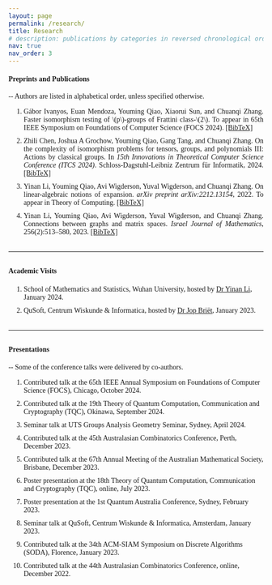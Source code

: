 ```yaml
---
layout: page
permalink: /research/
title: Research
# description: publications by categories in reversed chronological order. generated by jekyll-scholar.
nav: true
nav_order: 3
---
```


<link href="https://fonts.googleapis.com/css2?family=EB+Garamond&display=swap" rel="stylesheet">
<style>
    body {
        font-family: 'Palatino', 'Palatino Linotype', 'Palatino LT STD', 'Book Antiqua', 'Georgia', serif;
    }
    ol.custom-list {
    list-style: decimal;
    padding-left: 30px;
    }
    ol.custom-list li {
    margin-bottom: 10px;
    }
    .popup {
        display: none;
        position: fixed;
        left: 50%;
        top: 50%;
        transform: translate(-50%, -50%);
        border: 2px outset #333;
        padding: 20px;
        background-color: var(--global-bg-color);
        z-index: 1000;
        box-shadow: 0 0 10px rgba(0, 0, 0, 0.1);
        max-width: 90%;
        overflow-y: auto;
    }
    .overlay {
        display: none;
        position: fixed;
        left: 0;
        top: 0;
        width: 100%;
        height: 100%;
        background-color: rgba(0, 0, 0, 0.5);
        z-index: 999;
    }
    .popup-header {
        text-align: right; /* Aligns the close button to the right */
        margin-top: -15px;
    }
    .close-button {
        display: inline-block;
        cursor: pointer;
        font-size: 30px;
        color: #555;
    }
    pre {
        white-space: pre-wrap; /* Ensures the text wraps inside the popup */
        word-wrap: break-word; /* Breaks long words to wrap */
        color: var(--global-text-color); /* Background color of the text inside the popup */
        text-align: left;
        }
</style>

#### Preprints and Publications
-- Authors are listed in alphabetical order, unless specified otherwise.

<ol class="custom-list" style="text-align: justify;">
    <li>Gábor Ivanyos, Euan Mendoza, Youming Qiao, Xiaorui Sun, and Chuanqi Zhang. Faster isomorphism testing of \(p\)-groups of Frattini class-\(2\). To appear in 65th IEEE Symposium on Foundations of Computer Science (FOCS 2024). <a href="#" class="bibTeXLink" data-content-id="content4">[BibTeX]</a></li>
    <li>Zhili Chen, Joshua A Grochow, Youming Qiao, Gang Tang, and Chuanqi Zhang. On the complexity of isomorphism problems for tensors, groups, and polynomials III: Actions by classical groups. In <em>15th Innovations in Theoretical Computer Science Conference (ITCS 2024)</em>. Schloss-Dagstuhl-Leibniz Zentrum für Informatik, 2024. <a href="#" class="bibTeXLink" data-content-id="content3">[BibTeX]</a></li>
    <li>Yinan Li, Youming Qiao, Avi Wigderson, Yuval Wigderson, and Chuanqi Zhang. On linear-algebraic notions of expansion. <em>arXiv preprint arXiv:2212.13154</em>, 2022. To appear in Theory of Computing. <a href="#" class="bibTeXLink" data-content-id="content2">[BibTeX]</a></li>
    <li>Yinan Li, Youming Qiao, Avi Wigderson, Yuval Wigderson, and Chuanqi Zhang. Connections between graphs and matrix spaces. <em>Israel Journal of Mathematics</em>, 256(2):513–580, 2023. <a href="#" class="bibTeXLink" data-content-id="content1">[BibTeX]</a></li>
</ol>

<div id="overlay" class="overlay"></div>

<div id="popup" class="popup">
    <div class="popup-header">
        <span class="close-button" id="closeButton">&times;</span>
    </div>
    <pre id="popupContent">&nbsp;</pre>
</div>

<script>
document.addEventListener('DOMContentLoaded', function() {

     const contents = {

        content4: 
`@inproceedings{ivanyos2024faster,
  title={Faster isomorphism testing of $p$-groups of Frattini class-$2$},
  author={Ivanyos, G{\'a}bor and Mendoza, Euan and Qiao, Youming and Sun, Xiaorui and Zhang, Chuanqi},
  note={To appear in the 65th IEEE Symposium on Foundations of Computer Science (FOCS 2024).}
}`,
        content3: 
`@inproceedings{chen2023complexity,
  title={On the complexity of isomorphism problems for tensors, groups, and polynomials III: actions by classical groups},
  author={Chen, Zhili and Grochow, Joshua A and Qiao, Youming and Tang, Gang and Zhang, Chuanqi},
  booktitle={15th Innovations in Theoretical Computer Science Conference (ITCS 2024)},
  year={2024},
  organization={Schloss-Dagstuhl-Leibniz Zentrum f{\"u}r Informatik}
}`,
        content2: 
`@article{li2022linear,
  title={On linear-algebraic notions of expansion},
  author={Li, Yinan and Qiao, Youming and Wigderson, Avi and Wigderson, Yuval and Zhang, Chuanqi},
  journal={arXiv preprint arXiv:2212.13154},
  note={To appear in Theory of Computing.},
  year={2022}
}`,
        content1: 
`@article{li2023connections,
  title={Connections between graphs and matrix spaces},
  author={Li, Yinan and Qiao, Youming and Wigderson, Avi and Wigderson, Yuval and Zhang, Chuanqi},
  journal={Israel Journal of Mathematics},
  volume={256},
  number={2},
  pages={513--580},
  year={2023},
  publisher={Springer}
}`
    };

    document.querySelectorAll('.bibTeXLink').forEach(function(link) {
        link.addEventListener('click', function(event) {
            event.preventDefault();
            const contentId = link.getAttribute('data-content-id');
            const content = contents[contentId];
            document.getElementById('popupContent').textContent = content;
            document.getElementById('popup').style.display = 'block';
            document.getElementById('overlay').style.display = 'block';
        });
    });

    document.getElementById('closeButton').addEventListener('click', function() {
        document.getElementById('popup').style.display = 'none';
        document.getElementById('overlay').style.display = 'none';
    });

    document.getElementById('overlay').addEventListener('click', function() {
        document.getElementById('popup').style.display = 'none';
        document.getElementById('overlay').style.display = 'none';
    });
});
</script>

<hr style="width: 100%; margin-top: 30px; margin-bottom: 30px;"/>

#### Academic Visits
<p style="margin-bottom: 20px;"></p>
<ol class="custom-list">
    <li>School of Mathematics and Statistics, Wuhan University, hosted by <a href="https://www.yinanli.com/">Dr Yinan Li</a>, January 2024. </li>
    <li>QuSoft, Centrum Wiskunde & Informatica, hosted by <a href="https://homepages.cwi.nl/~jop/">Dr Jop Briët</a>, January 2023. </li>
</ol>

<hr style="width: 100%; margin-top: 30px; margin-bottom: 30px;"/>

#### Presentations 
-- Some of the conference talks were delivered by co-authors.

<ol class="custom-list">
    <li>Contributed talk at the 65th IEEE Annual Symposium on Foundations of Computer Science (FOCS), Chicago, October 2024.</li>
    <li>Contributed talk at the 19th Theory of Quantum Computation, Communication and Cryptography (TQC), Okinawa, September 2024.</li>
    <li>Seminar talk at UTS Groups Analysis Geometry Seminar, Sydney, April 2024.</li>
    <li>Contributed talk at the 45th Australasian Combinatorics Conference, Perth, December 2023.</li>
    <li>Contributed talk at the 67th Annual Meeting of the Australian Mathematical Society, Brisbane, December 2023.</li>
    <li>Poster presentation at the 18th Theory of Quantum Computation, Communication and Cryptography (TQC), online, July 2023.</li>
    <li>Poster presentation at the 1st Quantum Australia Conference, Sydney, February 2023.</li>
    <li>Seminar talk at QuSoft, Centrum Wiskunde & Informatica, Amsterdam, January 2023.</li>
    <li>Contributed talk at the 34th ACM-SIAM Symposium on Discrete Algorithms (SODA), Florence, January 2023.</li>
    <li>Contributed talk at the 44th Australasian Combinatorics Conference, online, December 2022.</li>
</ol>
